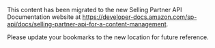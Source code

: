 This content has been migrated to the new Selling Partner API Documentation website at https://developer-docs.amazon.com/sp-api/docs/selling-partner-api-for-a-content-management.

Please update your bookmarks to the new location for future reference.
